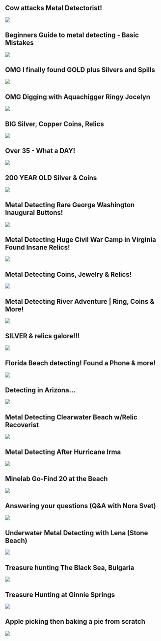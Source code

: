 Cow attacks Metal Detectorist!
------------------------------

[![]( /image/yid-6rh5iQcXenw.jpg)](https://www.youtube.com/watch?v=6rh5iQcXenw)

Beginners Guide to metal detecting - Basic Mistakes
---------------------------------------------------

[![]( /image/yid-LKN2l6HvV3c.jpg)](https://www.youtube.com/watch?v=LKN2l6HvV3c)

OMG I finally found GOLD plus Silvers and Spills
------------------------------------------------

[![]( /image/yid-JcdCoAM3B84.jpg)](https://www.youtube.com/watch?v=JcdCoAM3B84)

OMG Digging with Aquachigger Ringy Jocelyn
------------------------------------------

[![]( /image/yid-7Hf_yLeF1ec.jpg)](https://www.youtube.com/watch?v=7Hf_yLeF1ec)

BIG Silver, Copper Coins, Relics
--------------------------------

[![]( /image/yid-kUpF0zJ2YGU.jpg)](https://www.youtube.com/watch?v=kUpF0zJ2YGU)

Over 35 - What a DAY!
---------------------

[![]( /image/yid-ObESbcl5xvk.jpg)](https://www.youtube.com/watch?v=ObESbcl5xvk)

200 YEAR OLD Silver & Coins
---------------------------

[![]( /image/yid-c38PSY3Yusw.jpg)](https://www.youtube.com/watch?v=c38PSY3Yusw)

Metal Detecting Rare George Washington Inaugural Buttons!
---------------------------------------------------------

[![]( /image/yid-9Eb62ykLkp4.jpg)](https://www.youtube.com/watch?v=9Eb62ykLkp4)

Metal Detecting Huge Civil War Camp in Virginia Found Insane Relics!
--------------------------------------------------------------------

[![]( /image/yid-kQ2GdKi_Bv0.jpg)](https://www.youtube.com/watch?v=kQ2GdKi_Bv0)

Metal Detecting Coins, Jewelry & Relics!
----------------------------------------

[![]( /image/yid-GXHZmK4gVqY.jpg)](https://www.youtube.com/watch?v=GXHZmK4gVqY)

Metal Detecting River Adventure | Ring, Coins & More!
-----------------------------------------------------

[![]( /image/yid-ObFMNv2zFhU.jpg)](https://www.youtube.com/watch?v=ObFMNv2zFhU)

SILVER & relics galore!!!
-------------------------

[![]( /image/yid-M7mLEqBTWyk.jpg)](https://www.youtube.com/watch?v=M7mLEqBTWyk)

Florida Beach detecting! Found a Phone & more!
----------------------------------------------

[![]( /image/yid-Rg0Bbe0RCA4.jpg)](https://www.youtube.com/watch?v=Rg0Bbe0RCA4)

Detecting in Arizona...
-----------------------

[![]( /image/yid-3tm2LfZY01Y.jpg)](https://www.youtube.com/watch?v=3tm2LfZY01Y)

Metal Detecting Clearwater Beach w/Relic Recoverist
---------------------------------------------------

[![]( /image/yid-_ikVtFUvthQ.jpg)](https://www.youtube.com/watch?v=_ikVtFUvthQ)

Metal Detecting After Hurricane Irma
------------------------------------

[![]( /image/yid-SQMSgVT3f7c.jpg)](https://www.youtube.com/watch?v=SQMSgVT3f7c)

Minelab Go-Find 20 at the Beach
-------------------------------

[![]( /image/yid-ZVSi24S_lkA.jpg)](https://www.youtube.com/watch?v=ZVSi24S_lkA)

Answering your questions (Q&A with Nora Svet)
---------------------------------------------

[![]( /image/yid-wS8l0SQ8wZ4.jpg)](https://www.youtube.com/watch?v=wS8l0SQ8wZ4)

Underwater Metal Detecting with Lena (Stone Beach)
--------------------------------------------------

[![]( /image/yid--9uPWCa5NpM.jpg)](https://www.youtube.com/watch?v=-9uPWCa5NpM)

Treasure hunting The Black Sea, Bulgaria
----------------------------------------

[![]( /image/yid-pGYFy2WBaus.jpg)](https://www.youtube.com/watch?v=pGYFy2WBaus)

Treasure Hunting at Ginnie Springs
----------------------------------

[![]( /image/yid-5C2kwQchngs.jpg)](https://www.youtube.com/watch?v=5C2kwQchngs)

Apple picking then baking a pie from scratch
--------------------------------------------

[![]( /image/yid-xkmkrvkc8qg.jpg)](https://www.youtube.com/watch?v=xkmkrvkc8qg)